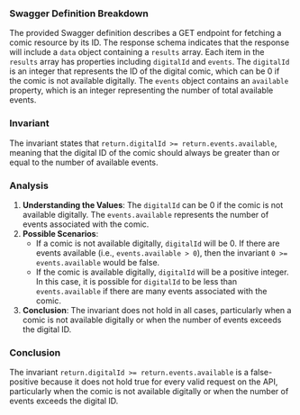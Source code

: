 ### Swagger Definition Breakdown
The provided Swagger definition describes a GET endpoint for fetching a comic resource by its ID. The response schema indicates that the response will include a `data` object containing a `results` array. Each item in the `results` array has properties including `digitalId` and `events`. The `digitalId` is an integer that represents the ID of the digital comic, which can be 0 if the comic is not available digitally. The `events` object contains an `available` property, which is an integer representing the number of total available events.

### Invariant
The invariant states that `return.digitalId >= return.events.available`, meaning that the digital ID of the comic should always be greater than or equal to the number of available events.

### Analysis
1. **Understanding the Values**: The `digitalId` can be 0 if the comic is not available digitally. The `events.available` represents the number of events associated with the comic. 
2. **Possible Scenarios**: 
   - If a comic is not available digitally, `digitalId` will be 0. If there are events available (i.e., `events.available > 0`), then the invariant `0 >= events.available` would be false. 
   - If the comic is available digitally, `digitalId` will be a positive integer. In this case, it is possible for `digitalId` to be less than `events.available` if there are many events associated with the comic.
3. **Conclusion**: The invariant does not hold in all cases, particularly when a comic is not available digitally or when the number of events exceeds the digital ID.

### Conclusion
The invariant `return.digitalId >= return.events.available` is a false-positive because it does not hold true for every valid request on the API, particularly when the comic is not available digitally or when the number of events exceeds the digital ID.

